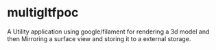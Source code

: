 # multigltfpoc

 A Utility application using google/filament for rendering a 3d model and then Mirroring a surface view and storing it to a external storage.
